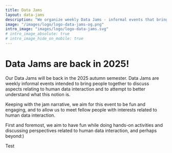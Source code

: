 ```yaml
---
title: Data Jams
layout: data-jams
description: "We organize weekly Data Jams - informal events that bring people together to discuss aspects relating to human data interaction and to attempt to better understand what this notion is."
image: "/images/logo/logo-data-jams-og.png"
intro_image: "images/logo/logo-data-jams.svg"
# intro_image_absolute: true
# intro_image_hide_on_mobile: true
---
```


# Data Jams are back in 2025!

Our Data Jams will be back in the 2025 autumn semester.
Data Jams are weekly informal events intended to bring people together to discuss aspects relating to human data interaction and to attempt to better understand what this notion is.

Keeping with the jam narrative, we aim for this event to be fun and engaging, and to allow us to meet fellow people with interests related to human data interaction.

First and foremost, we aim to have fun while doing hands-on activities and discussing perspectives related to human data interaction, and perhaps beyond:)

Test